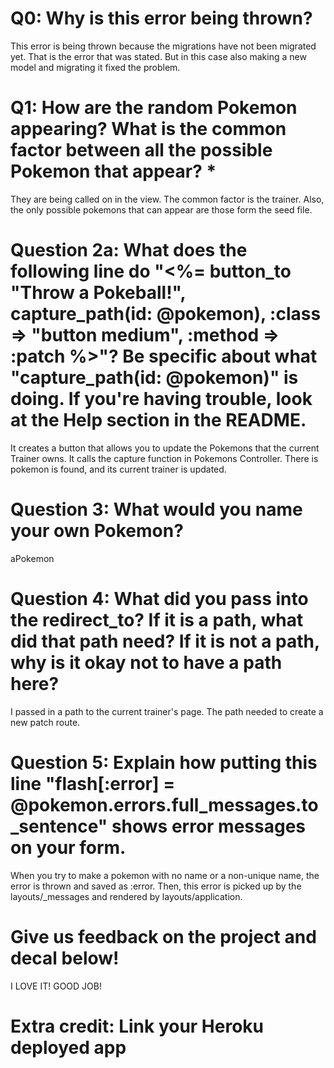 # Q0: Why is this error being thrown?
This error is being thrown because the migrations have not been migrated yet. That is the error that was stated. But in this case also making a new model and migrating it fixed the problem.
# Q1: How are the random Pokemon appearing? What is the common factor between all the possible Pokemon that appear? *
They are being called on in the view. The common factor is the trainer. Also, the only possible pokemons that can appear are those form the seed file.
# Question 2a: What does the following line do "<%= button_to "Throw a Pokeball!", capture_path(id: @pokemon), :class => "button medium", :method => :patch %>"? Be specific about what "capture_path(id: @pokemon)" is doing. If you're having trouble, look at the Help section in the README.
It creates a button that allows you to update the Pokemons that the current Trainer owns. It calls the capture function in Pokemons Controller. There is pokemon is found, and its current trainer is updated.
# Question 3: What would you name your own Pokemon?
aPokemon
# Question 4: What did you pass into the redirect_to? If it is a path, what did that path need? If it is not a path, why is it okay not to have a path here?
I passed in a path to the current trainer's page. The path needed to create a new patch route.
# Question 5: Explain how putting this line "flash[:error] = @pokemon.errors.full_messages.to_sentence" shows error messages on your form.
When you try to make a pokemon with no name or a non-unique name, the error is thrown and saved as :error. Then, this error is picked up by the layouts/_messages and rendered by layouts/application.
# Give us feedback on the project and decal below!
I LOVE IT! GOOD JOB!
# Extra credit: Link your Heroku deployed app
